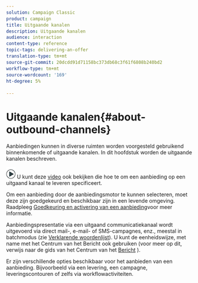 ```yaml
---
solution: Campaign Classic
product: campaign
title: Uitgaande kanalen
description: Uitgaande kanalen
audience: interaction
content-type: reference
topic-tags: delivering-an-offer
translation-type: tm+mt
source-git-commit: 20dcdd91d71158bc373db68c3f61f6808b240bd2
workflow-type: tm+mt
source-wordcount: '169'
ht-degree: 5%

---
```



# Uitgaande kanalen{#about-outbound-channels}

Aanbiedingen kunnen in diverse ruimten worden voorgesteld gebruikend binnenkomende of uitgaande kanalen. In dit hoofdstuk worden de uitgaande kanalen beschreven.

![](assets/do-not-localize/how-to-video.png) U kunt deze [video](https://helpx.adobe.com/campaign/classic/how-to/deliver-an-offer-on-outbound-channel-in-acv6.html?playlist=/ccx/v1/collection/product/campaign/classic/segment/digital-marketers/explevel/intermediate/applaunch/get-started/collection.ccx.js&amp;ref=helpx.adobe.com) ook bekijken die hoe te om een aanbieding op een uitgaand kanaal te leveren specificeert.

Om een aanbieding door de aanbiedingsmotor te kunnen selecteren, moet deze zijn goedgekeurd en beschikbaar zijn in een levende omgeving. Raadpleeg [Goedkeuring en activering van een aanbieding](../../interaction/using/approving-and-activating-an-offer.md)voor meer informatie.

Aanbiedingspresentatie via een uitgaand communicatiekanaal wordt uitgevoerd via direct mail-, e-mail- of SMS-campagnes, enz., meestal in batchmodus (zie [Verklarende woordenlijst](../../interaction/using/glossary.md)). U kunt de eenheidswijze, met name met het Centrum van het Bericht ook gebruiken (voor meer op dit, verwijs naar de gids van het Centrum van het [Bericht](../../message-center/using/about-transactional-messaging.md) ).

Er zijn verschillende opties beschikbaar voor het aanbieden van een aanbieding. Bijvoorbeeld via een levering, een campagne, leveringscontouren of zelfs via workflowactiviteiten.
